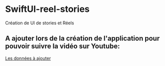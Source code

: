 # SwiftUI-reel-stories
Création de UI de stories et Réels

## A ajouter lors de la création de l'application pour pouvoir suivre la vidéo sur Youtube:
[Les données à ajouter](https://github.com/MatthieuCodabee/SwiftUI-reel-stories/blob/main/Reel%26Stories/Reel%26Stories/Datas/TestDatas.swift)
